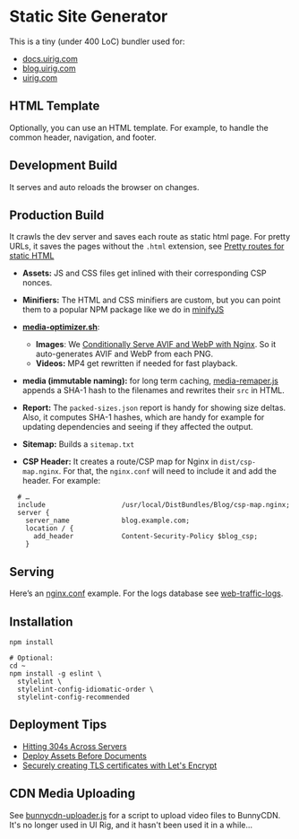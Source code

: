 # Static Site Generator

This is a tiny (under 400 LoC) bundler used for:
- [docs.uirig.com](https://docs.uirig.com)
- [blog.uirig.com](https://blog.uirig.com)
- [uirig.com](https://uirig.com)


## HTML Template
Optionally, you can use an HTML template. For example,
to handle the common header, navigation, and footer.


## Development Build
It serves and auto reloads the browser on changes.


## Production Build
It crawls the dev server and saves each route as static html page. For pretty
URLs, it saves the pages without the `.html` extension, see [Pretty routes
for static HTML](https://blog.uirig.com/pretty-routes-for-static-html)

- **Assets:** JS and CSS files get inlined with their corresponding CSP nonces.

- **Minifiers:** The HTML and CSS minifiers are custom, but you can point them to
  a popular NPM package like we do in [minifyJS](./minifyJS.js)

- [**media-optimizer.sh**](./media-optimizer.sh):
    - **Images**: We [Conditionally Serve AVIF and WebP with
      Nginx](https://blog.uirig.com/conditional-avif-for-video-posters). So
      it auto-generates AVIF and WebP from each PNG.
    - **Videos:** MP4 get rewritten if needed for fast playback.

- **media (immutable naming):** for long term caching,
  [media-remaper.js](./media-remaper.js) appends a SHA-1
  hash to the filenames and rewrites their `src` in HTML.

- **Report:** The `packed-sizes.json` report is handy for showing size
  deltas. Also, it computes SHA-1 hashes, which are handy for example
  for updating dependencies and seeing if they affected the output.

- **Sitemap:** Builds a `sitemap.txt`

- **CSP Header:** It creates a route/CSP map for Nginx in `dist/csp-map.nginx`.
  For that, the `nginx.conf` will need to include it and add the header. For example:
```confg
  # …
  include                   /usr/local/DistBundles/Blog/csp-map.nginx;
  server {
    server_name             blog.example.com;
    location / {
      add_header            Content-Security-Policy $blog_csp;
    }
```

## Serving
Here’s an
[nginx.conf](https://github.com/uxtely/ops-utils/blob/main/location-server/jails/nginx_j/usr/local/etc/nginx/nginx.conf)
example. For the logs
database see [web-traffic-logs](https://github.com/uxtely/ops-utils/tree/main/web-traffic-logs/).


## Installation
```shell script
npm install

# Optional:
cd ~
npm install -g eslint \
  stylelint \
  stylelint-config-idiomatic-order \
  stylelint-config-recommended 
```


## Deployment Tips
- [Hitting 304s Across Servers](https://blog.uirig.com/hitting-304-across-servers)
- [Deploy Assets Before Documents](https://blog.uirig.com/deploy-assets-before-documents)
- [Securely creating TLS certificates with Let's Encrypt](https://blog.uirig.com/isolated-tls-certificate-creation)


## CDN Media Uploading
See [bunnycdn-uploader.js](../bunnycdn-uploader.js) for a script to upload video files to BunnyCDN.
It's no longer used in UI Rig, and it hasn't been used it in a while…
